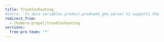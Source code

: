 ```yaml
---
title: Troubleshooting 
#intro: '{% data variables.product.prodname_ghe_server %} supports the same powerful API available on {% data variables.product.prodname_dotcom_the_website %} as well as its own set of API endpoints.'
redirect_from:
  - /kubera-propel/troubleshooting
versions:
  free-pro-team: '*'
---
```

